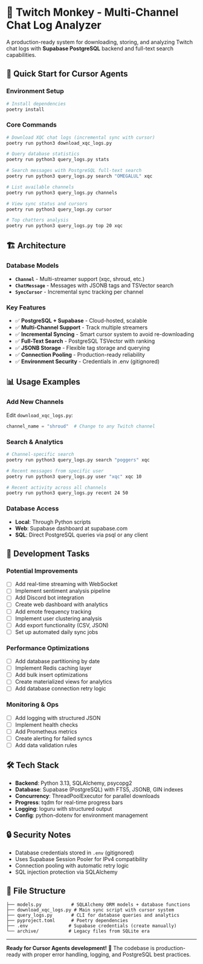 # 🐒 Twitch Monkey - Multi-Channel Chat Log Analyzer

A production-ready system for downloading, storing, and analyzing Twitch chat logs with **Supabase PostgreSQL** backend and full-text search capabilities.

## 🚀 **Quick Start for Cursor Agents**

### **Environment Setup**
```bash
# Install dependencies
poetry install
```

### **Core Commands**
```bash
# Download XQC chat logs (incremental sync with cursor)
poetry run python3 download_xqc_logs.py

# Query database statistics
poetry run python3 query_logs.py stats

# Search messages with PostgreSQL full-text search
poetry run python3 query_logs.py search "OMEGALUL" xqc

# List available channels
poetry run python3 query_logs.py channels

# View sync status and cursors
poetry run python3 query_logs.py cursor

# Top chatters analysis
poetry run python3 query_logs.py top 20 xqc
```

## 🏗️ **Architecture**

### **Database Models**
- **`Channel`** - Multi-streamer support (xqc, shroud, etc.)
- **`ChatMessage`** - Messages with JSONB tags and TSVector search
- **`SyncCursor`** - Incremental sync tracking per channel

### **Key Features**
- ✅ **PostgreSQL + Supabase** - Cloud-hosted, scalable
- ✅ **Multi-Channel Support** - Track multiple streamers
- ✅ **Incremental Syncing** - Smart cursor system to avoid re-downloading
- ✅ **Full-Text Search** - PostgreSQL TSVector with ranking
- ✅ **JSONB Storage** - Flexible tag storage and querying
- ✅ **Connection Pooling** - Production-ready reliability
- ✅ **Environment Security** - Credentials in .env (gitignored)

## 📊 **Usage Examples**

### **Add New Channels**
Edit `download_xqc_logs.py`:
```python
channel_name = "shroud"  # Change to any Twitch channel
```

### **Search & Analytics**  
```bash
# Channel-specific search
poetry run python3 query_logs.py search "poggers" xqc

# Recent messages from specific user
poetry run python3 query_logs.py user "xqc" xqc 10

# Recent activity across all channels
poetry run python3 query_logs.py recent 24 50
```

### **Database Access**
- **Local**: Through Python scripts
- **Web**: Supabase dashboard at supabase.com
- **SQL**: Direct PostgreSQL queries via psql or any client

## 🔧 **Development Tasks**

### **Potential Improvements**
- [ ] Add real-time streaming with WebSocket
- [ ] Implement sentiment analysis pipeline
- [ ] Add Discord bot integration
- [ ] Create web dashboard with analytics
- [ ] Add emote frequency tracking
- [ ] Implement user clustering analysis
- [ ] Add export functionality (CSV, JSON)
- [ ] Set up automated daily sync jobs

### **Performance Optimizations**
- [ ] Add database partitioning by date
- [ ] Implement Redis caching layer
- [ ] Add bulk insert optimizations
- [ ] Create materialized views for analytics
- [ ] Add database connection retry logic

### **Monitoring & Ops**  
- [ ] Add logging with structured JSON
- [ ] Implement health checks
- [ ] Add Prometheus metrics
- [ ] Create alerting for failed syncs
- [ ] Add data validation rules

## 🛠️ **Tech Stack**
- **Backend**: Python 3.13, SQLAlchemy, psycopg2
- **Database**: Supabase (PostgreSQL) with FTS5, JSONB, GIN indexes
- **Concurrency**: ThreadPoolExecutor for parallel downloads
- **Progress**: tqdm for real-time progress bars
- **Logging**: loguru with structured output
- **Config**: python-dotenv for environment management

## 🔒 **Security Notes**
- Database credentials stored in `.env` (gitignored)
- Uses Supabase Session Pooler for IPv4 compatibility
- Connection pooling with automatic retry logic
- SQL injection protection via SQLAlchemy

## 📝 **File Structure**
```
├── models.py           # SQLAlchemy ORM models + database functions
├── download_xqc_logs.py # Main sync script with cursor system  
├── query_logs.py       # CLI for database queries and analytics
├── pyproject.toml      # Poetry dependencies
├── .env               # Supabase credentials (create manually)
└── archive/           # Legacy files from SQLite era
```

---
**Ready for Cursor Agents development!** 🎯 The codebase is production-ready with proper error handling, logging, and PostgreSQL best practices. 